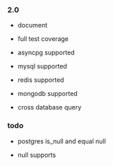 
### 2.0

* document

* full test coverage

* asyncpg supported

* mysql supported

* redis supported

* mongodb supported

* cross database query


### todo

* postgres is_null and equal null

* null supports
